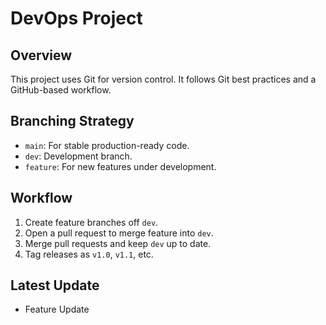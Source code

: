 # DevOps Project

## Overview
This project uses Git for version control. It follows Git best practices and a GitHub-based workflow.

## Branching Strategy
- `main`: For stable production-ready code.
- `dev`: Development branch.
- `feature`: For new features under development.

## Workflow
1. Create feature branches off `dev`.
2. Open a pull request to merge feature into `dev`.
3. Merge pull requests and keep `dev` up to date.
4. Tag releases as `v1.0`, `v1.1`, etc.

## Latest Update
- Feature Update